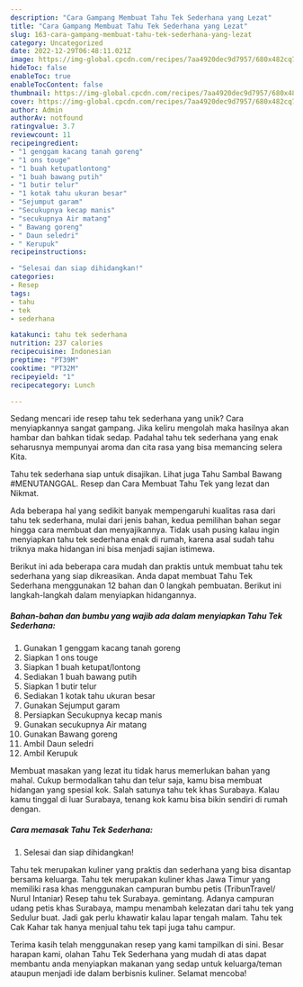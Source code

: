 ```yaml
---
description: "Cara Gampang Membuat Tahu Tek Sederhana yang Lezat"
title: "Cara Gampang Membuat Tahu Tek Sederhana yang Lezat"
slug: 163-cara-gampang-membuat-tahu-tek-sederhana-yang-lezat
category: Uncategorized
date: 2022-12-29T06:48:11.021Z
image: https://img-global.cpcdn.com/recipes/7aa4920dec9d7957/680x482cq70/tahu-tek-sederhana-foto-resep-utama.jpg
hideToc: false
enableToc: true
enableTocContent: false
thumbnail: https://img-global.cpcdn.com/recipes/7aa4920dec9d7957/680x482cq70/tahu-tek-sederhana-foto-resep-utama.jpg
cover: https://img-global.cpcdn.com/recipes/7aa4920dec9d7957/680x482cq70/tahu-tek-sederhana-foto-resep-utama.jpg
author: Admin
authorAv: notfound
ratingvalue: 3.7
reviewcount: 11
recipeingredient:
- "1 genggam kacang tanah goreng"
- "1 ons touge"
- "1 buah ketupatlontong"
- "1 buah bawang putih"
- "1 butir telur"
- "1 kotak tahu ukuran besar"
- "Sejumput garam"
- "Secukupnya kecap manis"
- "secukupnya Air matang"
- " Bawang goreng"
- " Daun seledri"
- " Kerupuk"
recipeinstructions:

- "Selesai dan siap dihidangkan!"
categories:
- Resep
tags:
- tahu
- tek
- sederhana

katakunci: tahu tek sederhana 
nutrition: 237 calories
recipecuisine: Indonesian
preptime: "PT39M"
cooktime: "PT32M"
recipeyield: "1"
recipecategory: Lunch

---
```





Sedang mencari ide resep tahu tek sederhana yang unik? Cara menyiapkannya sangat gampang. Jika keliru mengolah maka hasilnya akan hambar dan bahkan tidak sedap. Padahal tahu tek sederhana yang enak seharusnya mempunyai aroma dan cita rasa yang bisa memancing selera Kita.





Tahu tek sederhana siap untuk disajikan. Lihat juga Tahu Sambal Bawang #MENUTANGGAL. Resep dan Cara Membuat Tahu Tek yang lezat dan Nikmat.

Ada beberapa hal yang sedikit banyak mempengaruhi kualitas rasa dari tahu tek sederhana, mulai dari jenis bahan, kedua pemilihan bahan segar hingga cara membuat dan menyajikannya. Tidak usah pusing kalau ingin menyiapkan tahu tek sederhana enak di rumah, karena asal sudah tahu triknya maka hidangan ini bisa menjadi sajian istimewa.






Berikut ini ada beberapa cara mudah dan praktis untuk membuat tahu tek sederhana yang siap dikreasikan. Anda dapat membuat Tahu Tek Sederhana menggunakan 12 bahan dan 0 langkah pembuatan. Berikut ini langkah-langkah dalam menyiapkan hidangannya.

<!--inarticleads1-->

##### Bahan-bahan dan bumbu yang wajib ada dalam menyiapkan Tahu Tek Sederhana:

1. Gunakan 1 genggam kacang tanah goreng
1. Siapkan 1 ons touge
1. Siapkan 1 buah ketupat/lontong
1. Sediakan 1 buah bawang putih
1. Siapkan 1 butir telur
1. Sediakan 1 kotak tahu ukuran besar
1. Gunakan Sejumput garam
1. Persiapkan Secukupnya kecap manis
1. Gunakan secukupnya Air matang
1. Gunakan  Bawang goreng
1. Ambil  Daun seledri
1. Ambil  Kerupuk


Membuat masakan yang lezat itu tidak harus memerlukan bahan yang mahal. Cukup bermodalkan tahu dan telur saja, kamu bisa membuat hidangan yang spesial kok. Salah satunya tahu tek khas Surabaya. Kalau kamu tinggal di luar Surabaya, tenang kok kamu bisa bikin sendiri di rumah dengan. 

<!--inarticleads2-->

##### Cara memasak Tahu Tek Sederhana:


1. Selesai dan siap dihidangkan!

Tahu tek merupakan kuliner yang praktis dan sederhana yang bisa disantap bersama keluarga. Tahu tek merupakan kuliner khas Jawa Timur yang memiliki rasa khas menggunakan campuran bumbu petis (TribunTravel/ Nurul Intaniar) Resep tahu tek Surabaya. gemintang. Adanya campuran udang petis khas Surabaya, mampu menambah kelezatan dari tahu tek yang Sedulur buat. Jadi gak perlu khawatir kalau lapar tengah malam. Tahu tek Cak Kahar tak hanya menjual tahu tek tapi juga tahu campur. 

Terima kasih telah menggunakan resep yang kami tampilkan di sini. Besar harapan kami, olahan Tahu Tek Sederhana yang mudah di atas dapat membantu anda menyiapkan makanan yang sedap untuk keluarga/teman ataupun menjadi ide dalam berbisnis kuliner. Selamat mencoba!
